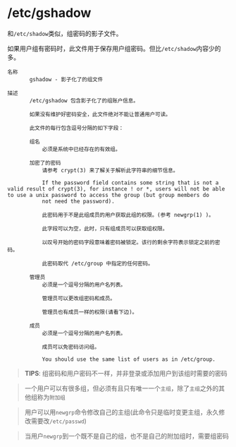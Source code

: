 # /etc/gshadow

和``/etc/shadow``类似，组密码的影子文件。

如果用户组有密码时，此文件用于保存用户组密码。但比``/etc/shadow``内容少的多。

```
名称
       gshadow - 影子化了的组文件

描述
       /etc/gshadow 包含影子化了的组账户信息。

       如果没有维护好密码安全，此文件绝对不能让普通用户可读。

       此文件的每行包含逗号分隔的如下字段：

       组名
           必须是系统中已经存在的有效组。

       加密了的密码
           请参考 crypt(3) 来了解关于解析此字符串的细节信息。

           If the password field contains some string that is not a valid result of crypt(3), for instance ! or *, users will not be able to use a unix password to access the group (but group members do
           not need the password).

           此密码用于不是此组成员的用户获取此组的权限。(参考 newgrp(1) )。

           此字段可以为空，此时，只有组成员可以获取组权限。

           以叹号开始的密码字段意味着密码被锁定。该行的剩余字符表示锁定之前的密码。

           此密码取代 /etc/group 中指定的任何密码。

       管理员
           必须是一个逗号分隔的用户名列表。

           管理员可以更改组密码和成员。

           管理员也有成员一样的权限(请看下边)。

       成员
           必须是一个逗号分隔的用户名列表。

           成员可以免密码访问组。

           You should use the same list of users as in /etc/group.
```

> **TIPS**: 组密码和用户密码不一样，并非登录或添加用户到该组时需要的密码

> 一个用户可以有很多组，但必须有且只有唯一一个``主组``，除了``主组``之外的其他组称为``附加组``

> 用户可以用``newgrp``命令修改自己的主组(此命令只是临时变更主组，永久修改需要改``/etc/passwd``)

> 当用户``newgrp``到一个既不是自己的组，也不是自己的附加组时，需要组密码

